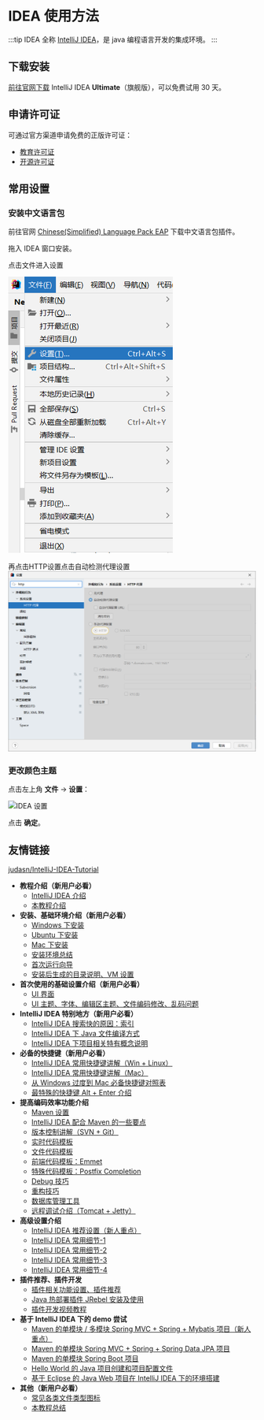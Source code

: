 # IDEA 使用方法

:::tip
IDEA 全称 [IntelliJ IDEA](https://www.jetbrains.com/idea/)，是 java 编程语言开发的集成环境。
:::

## 下载安装

[前往官网下载](https://www.jetbrains.com/zh-cn/idea/download/#section=windows) IntelliJ IDEA **Ultimate**（旗舰版），可以免费试用 30 天。

## 申请许可证

可通过官方渠道申请免费的正版许可证：

- [教育许可证](https://www.jetbrains.com/zh-cn/community/education/#students)
- [开源许可证](https://www.jetbrains.com/zh-cn/community/opensource/#support)

## 常用设置

### 安装中文语言包

前往官网 [Chinese ​(Simplified)​ Language Pack EAP](https://plugins.jetbrains.com/plugin/13710-chinese-simplified-language-pack-eap) 下载中文语言包插件。

拖入 IDEA 窗口安装。

点击文件进入设置

![设置](./img/04.png)

再点击HTTP设置点击自动检测代理设置
![设置](./img/05.png)
<!-- TODO: 待添加截图 -->

### 更改颜色主题

点击左上角 **文件** → **设置**：

![IDEA 设置](./img/01.jpg)

点击 **确定**。
## 友情链接

[judasn/IntelliJ-IDEA-Tutorial](https://github.com/judasn/IntelliJ-IDEA-Tutorial#%E7%9B%AE%E5%BD%95contents)

- **教程介绍（新用户必看）**
	- [IntelliJ IDEA 介绍](https://github.com/judasn/IntelliJ-IDEA-Tutorial/blob/master/introduce.md)
	- [本教程介绍](https://github.com/judasn/IntelliJ-IDEA-Tutorial/blob/master/about-this-tutorial.md)
- **安装、基础环境介绍（新用户必看）**
	- [Windows 下安装](https://github.com/judasn/IntelliJ-IDEA-Tutorial/blob/master/windows-install.md)
	- [Ubuntu 下安装](https://github.com/judasn/IntelliJ-IDEA-Tutorial/blob/master/ubuntu-install.md)
	- [Mac 下安装](https://github.com/judasn/IntelliJ-IDEA-Tutorial/blob/master/mac-install.md)
	- [安装环境总结](https://github.com/judasn/IntelliJ-IDEA-Tutorial/blob/master/install-summarize.md)
	- [首次运行向导](https://github.com/judasn/IntelliJ-IDEA-Tutorial/blob/master/first-run-wizard.md)
	- [安装后生成的目录说明、VM 设置](https://github.com/judasn/IntelliJ-IDEA-Tutorial/blob/master/installation-directory-introduce.md)
- **首次使用的基础设置介绍（新用户必看）**
	- [UI 界面](https://github.com/judasn/IntelliJ-IDEA-Tutorial/blob/master/interface-introduce.md)
	- [UI 主题、字体、编辑区主题、文件编码修改、乱码问题](https://github.com/judasn/IntelliJ-IDEA-Tutorial/blob/master/theme-settings.md)
- **IntelliJ IDEA 特别地方（新用户必看）**
	- [IntelliJ IDEA 搜索快的原因：索引](https://github.com/judasn/IntelliJ-IDEA-Tutorial/blob/master/IntelliJ-IDEA-cache.md)
	- [IntelliJ IDEA 下 Java 文件编译方式](https://github.com/judasn/IntelliJ-IDEA-Tutorial/blob/master/make-introduce.md)
	- [IntelliJ IDEA 下项目相关特有概念说明](https://github.com/judasn/IntelliJ-IDEA-Tutorial/blob/master/project-composition-introduce.md)
- **必备的快捷键（新用户必看）**
	- [IntelliJ IDEA 常用快捷键讲解（Win + Linux）](https://github.com/judasn/IntelliJ-IDEA-Tutorial/blob/master/keymap-introduce.md)
	- [IntelliJ IDEA 常用快捷键讲解（Mac）](https://github.com/judasn/IntelliJ-IDEA-Tutorial/blob/master/keymap-mac-introduce.md)
	- [从 Windows 过度到 Mac 必备快捷键对照表](https://github.com/judasn/IntelliJ-IDEA-Tutorial/blob/master/keymap-win-mac.md)
	- [最特殊的快捷键 Alt + Enter 介绍](https://github.com/judasn/IntelliJ-IDEA-Tutorial/blob/master/hotkey-alt-enter-introduce.md)
- **提高编码效率功能介绍**
	- [Maven 设置](https://github.com/judasn/IntelliJ-IDEA-Tutorial/blob/master/maven-project-introduce.md)
	- [IntelliJ IDEA 配合 Maven 的一些要点](https://github.com/judasn/IntelliJ-IDEA-Tutorial/blob/master/maven-skill-introduce.md)
	- [版本控制讲解（SVN + Git）](https://github.com/judasn/IntelliJ-IDEA-Tutorial/blob/master/vcs-introduce.md)
	- [实时代码模板](https://github.com/judasn/IntelliJ-IDEA-Tutorial/blob/master/live-templates-introduce.md)
	- [文件代码模板](https://github.com/judasn/IntelliJ-IDEA-Tutorial/blob/master/file-templates-introduce.md)
	- [前端代码模板：Emmet](https://github.com/judasn/IntelliJ-IDEA-Tutorial/blob/master/emmet-introduce.md)
	- [特殊代码模板：Postfix Completion](https://github.com/judasn/IntelliJ-IDEA-Tutorial/blob/master/postfix-completion-introduce.md)
	- [Debug 技巧](https://github.com/judasn/IntelliJ-IDEA-Tutorial/blob/master/debug-introduce.md)
	- [重构技巧](https://github.com/judasn/IntelliJ-IDEA-Tutorial/blob/master/refactor-introduce.md)
	- [数据库管理工具](https://github.com/judasn/IntelliJ-IDEA-Tutorial/blob/master/database-introduce.md)
	- [远程调试介绍（Tomcat + Jetty）](https://github.com/judasn/IntelliJ-IDEA-Tutorial/blob/master/remote-debugging.md)
- **高级设置介绍**
	- [IntelliJ IDEA 推荐设置（新人重点）](https://github.com/judasn/IntelliJ-IDEA-Tutorial/blob/master/settings-recommend-introduce.md)
	- [IntelliJ IDEA 常用细节-1](https://github.com/judasn/IntelliJ-IDEA-Tutorial/blob/master/settings-introduce-1.md)
	- [IntelliJ IDEA 常用细节-2](https://github.com/judasn/IntelliJ-IDEA-Tutorial/blob/master/settings-introduce-2.md)
	- [IntelliJ IDEA 常用细节-3](https://github.com/judasn/IntelliJ-IDEA-Tutorial/blob/master/settings-introduce-3.md)
	- [IntelliJ IDEA 常用细节-4](https://github.com/judasn/IntelliJ-IDEA-Tutorial/blob/master/settings-introduce-4.md)
- **插件推荐、插件开发**
	- [插件相关功能设置、插件推荐](https://github.com/judasn/IntelliJ-IDEA-Tutorial/blob/master/plugins-settings.md)
	- [Java 热部署插件 JRebel 安装及使用](https://github.com/judasn/IntelliJ-IDEA-Tutorial/blob/master/jrebel-setup.md)
	- [插件开发视频教程](https://github.com/judasn/IntelliJ-IDEA-Tutorial/blob/master/plugins-develop.md)
- **基于 IntelliJ IDEA 下的 demo 尝试**
	- [Maven 的单模块 / 多模块 Spring MVC + Spring + Mybatis 项目（新人重点）](https://github.com/judasn/IntelliJ-IDEA-Tutorial/blob/master/maven-java-web-project-introduce.md)
	- [Maven 的单模块 Spring MVC + Spring + Spring Data JPA 项目](https://github.com/judasn/IntelliJ-IDEA-Tutorial/blob/master/maven-java-web-project-introduce2.md)
	- [Maven 的单模块 Spring Boot 项目](https://github.com/judasn/SpringBoot-Simple-Demo-From-YouMeek)
	- [Hello World 的 Java 项目创建和项目配置文件](https://github.com/judasn/IntelliJ-IDEA-Tutorial/blob/master/project-settings.md)
	- [基于 Eclipse 的 Java Web 项目在 IntelliJ IDEA 下的环境搭建](https://github.com/judasn/IntelliJ-IDEA-Tutorial/blob/master/eclipse-java-web-project-introduce.md)
- **其他（新用户必看）**
	- [常见各类文件类型图标](https://github.com/judasn/IntelliJ-IDEA-Tutorial/blob/master/file-symbols-introduce.md)
	- [本教程总结](https://github.com/judasn/IntelliJ-IDEA-Tutorial/blob/master/this-tutorial-the-end.md)
